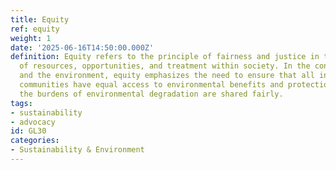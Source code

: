 ```yaml
---
title: Equity
ref: equity
weight: 1
date: '2025-06-16T14:50:00.000Z'
definition: Equity refers to the principle of fairness and justice in the distribution
  of resources, opportunities, and treatment within society. In the context of sustainability
  and the environment, equity emphasizes the need to ensure that all individuals and
  communities have equal access to environmental benefits and protections, and that
  the burdens of environmental degradation are shared fairly.
tags:
- sustainability
- advocacy
id: GL30
categories:
- Sustainability & Environment
---
```


